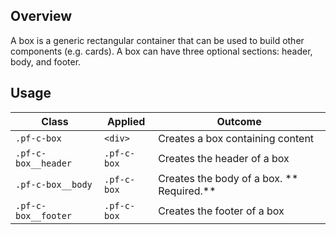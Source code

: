 ## Overview

A box is a generic rectangular container that can be used to build other components (e.g. cards).  A box can have three optional sections: header, body, and footer. 

## Usage

| Class                | Applied     | Outcome                                                                                                                                                                              |
| -------------------- | ----------- | ------------------------------------------------------------------------------------------------------------------------------------------------------------------------------------ |
| `.pf-c-box`          | `<div>`     | Creates a box containing content                                                                                                                                                     |
| `.pf-c-box__header`          | `.pf-c-box`     | Creates the header of a box                                                                                                                                                     |
| `.pf-c-box__body`          | `.pf-c-box`     | Creates the body of a box.  ** Required.**                                                                                                                                                   |
| `.pf-c-box__footer`          | `.pf-c-box`     | Creates the footer of a box                                                                                                                                                     |
